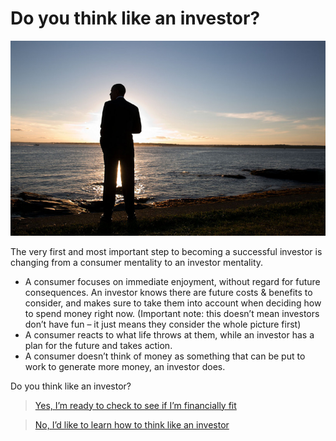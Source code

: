# Do you think like an investor?

![](/assets/img/man-looking-out-to-sea.jpeg)

The very first and most important step to becoming a successful investor is changing from a consumer mentality to an investor mentality.

- A consumer focuses on immediate enjoyment, without regard for future consequences. An investor knows there are future costs & benefits to consider, and makes sure to take them into account when deciding how to spend money right now. (Important note: this doesn’t mean investors don’t have fun – it just means they consider the whole picture first)
- A consumer reacts to what life throws at them, while an investor has a plan for the future and takes action.
- A consumer doesn’t think of money as something that can be put to work to generate more money, an investor does.

Do you think like an investor?

> [Yes, I’m ready to check to see if I’m financially fit](/are-you-financially-fit)

> [No, I’d like to learn how to think like an investor](/how-to-think-like-an-investor)
